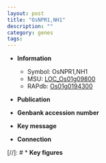 ```yaml
---
layout: post
title: "OsNPR1,NH1"
description: ""
category: genes
tags: 
---
```


* **Information**  
    + Symbol: OsNPR1,NH1  
    + MSU: [LOC_Os01g09800](http://rice.uga.edu/cgi-bin/ORF_infopage.cgi?orf=LOC_Os01g09800)  
    + RAPdb: [Os01g0194300](http://rapdb.dna.affrc.go.jp/viewer/gbrowse_details/irgsp1?name=Os01g0194300)  

* **Publication**  

* **Genbank accession number**  

* **Key message**  

* **Connection**  

[//]: # * **Key figures**  


